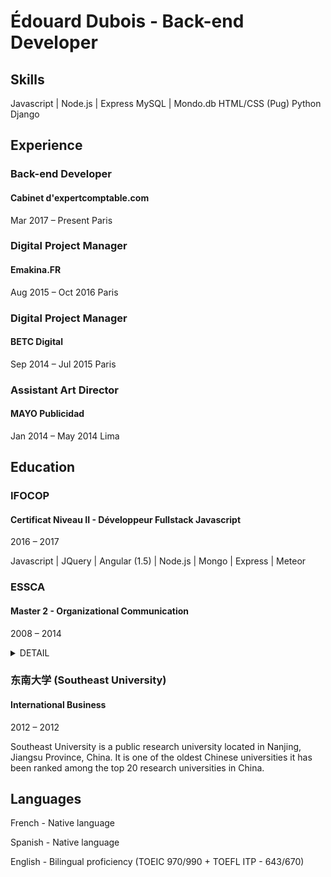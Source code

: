 # Édouard Dubois - Back-end Developer

## Skills
Javascript | Node.js | Express
MySQL | Mondo.db
HTML/CSS (Pug)
Python Django

## Experience

### Back-end Developer
#### Cabinet d'expertcomptable.com
Mar 2017 – Present
Paris

### Digital Project Manager
#### Emakina.FR
Aug 2015 – Oct 2016
Paris

### Digital Project Manager
#### BETC Digital
Sep 2014 – Jul 2015
Paris

### Assistant Art Director
#### MAYO Publicidad
Jan 2014 – May 2014
Lima

## Education

### IFOCOP
#### Certificat Niveau II - Développeur Fullstack Javascript
2016 – 2017

Javascript | JQuery | Angular (1.5) | Node.js | Mongo | Express | Meteor

### ESSCA
#### Master 2 - Organizational Communication
2008 – 2014
<details><summary>DETAIL</summary>
<p>
With more than 100 years of experience, ESSCA is a member of the Conférence des Grandes Ecoles and welcomes 400 high school graduates each year into the first year of a five year programme culminating in ESSCA's diploma, certified by the Ministry of National Education and awarded the MASTER status.
</p>
</details>


### 东南大学 (Southeast University)
#### International Business
2012 – 2012

Southeast University is a public research university located in Nanjing, Jiangsu Province, China. It is one of the oldest Chinese universities it has been ranked among the top 20 research universities in China.

## Languages
 French - Native language

 Spanish -  Native language

 English - Bilingual proficiency (TOEIC 970/990 + TOEFL ITP - 643/670)
